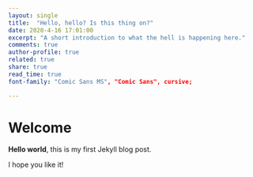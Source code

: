 ```yaml
---
layout: single
title:  "Hello, hello? Is this thing on?"
date: 2020-4-16 17:01:00
excerpt: "A short introduction to what the hell is happening here."
comments: true 
author-profile: true
related: true
share: true
read_time: true
font-family: "Comic Sans MS", "Comic Sans", cursive;

---
```


# Welcome

**Hello world**, this is my first Jekyll blog post.

I hope you like it!